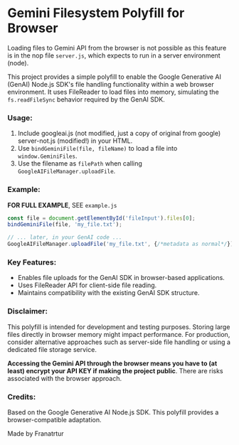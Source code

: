 # Gemini Filesystem Polyfill for Browser

Loading files to Gemini API from the browser is not possible as this feature is in the nop file `server.js`, which expects to run in a server environment (node).

This project provides a simple polyfill to enable the Google Generative AI (GenAI) Node.js SDK's file handling functionality within a web browser environment. It uses FileReader to load files into memory, simulating the `fs.readFileSync` behavior required by the GenAI SDK.

### Usage:

1. Include googleai.js (not modified, just a copy of original from google) server-not.js (modified!) in your HTML.
2. Use `bindGeminiFile(file, fileName)` to load a file into `window.GeminiFiles`.
3. Use the filename as `filePath` when calling `GoogleAIFileManager.uploadFile`.

### Example:

__FOR FULL EXAMPLE__, SEE `example.js`

```javascript
const file = document.getElementById('fileInput').files[0];
bindGeminiFile(file, 'my_file.txt');

// ... later, in your GenAI code ...
GoogleAIFileManager.uploadFile('my_file.txt', {/*metadata as normal*/});
```

### Key Features:

* Enables file uploads for the GenAI SDK in browser-based applications.
* Uses FileReader API for client-side file reading.
* Maintains compatibility with the existing GenAI SDK structure.

### Disclaimer:

This polyfill is intended for development and testing purposes.  Storing large files directly in browser memory might impact performance. For production, consider alternative approaches such as server-side file handling or using a dedicated file storage service.

__Accessing the Gemini API through the browser means you have to (at least) encrypt your API KEY if making the project public__. There are risks associated with the browser approach.

### Credits:

Based on the Google Generative AI Node.js SDK.  This polyfill provides a browser-compatible adaptation.

Made by Franatrtur